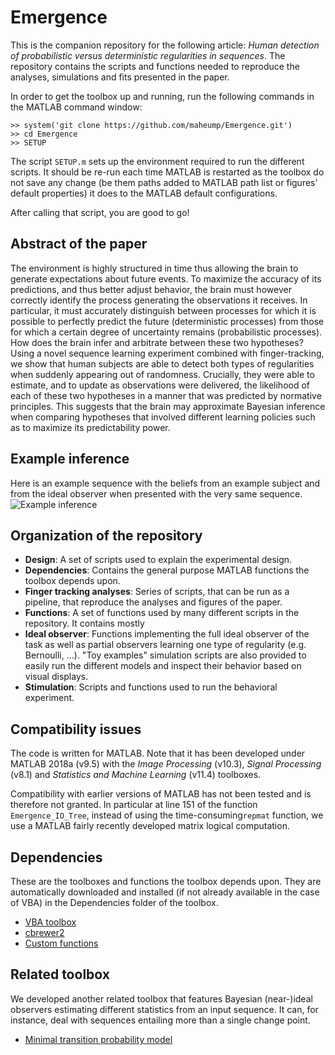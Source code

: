 # Emergence

This is the companion repository for the following article: *Human detection of probabilistic versus deterministic regularities in sequences*. The repository contains the scripts and functions needed to reproduce the analyses, simulations and fits presented in the paper.

In order to get the toolbox up and running, run the following commands in the MATLAB command window:

```
>> system('git clone https://github.com/maheump/Emergence.git')
>> cd Emergence
>> SETUP
```

The script ```SETUP.m``` sets up the environment required to run the different scripts. It should be re-run each time MATLAB is restarted as the toolbox do not save any change (be them paths added to MATLAB path list or figures' default properties) it does to the MATLAB default configurations.

After calling that script, you are good to go!

## Abstract of the paper

The environment is highly structured in time thus allowing the brain to generate expectations about future events. To maximize the accuracy of its predictions, and thus better adjust behavior, the brain must however correctly identify the process generating the observations it receives. In particular, it must accurately distinguish between processes for which it is possible to perfectly predict the future (deterministic processes) from those for which a certain degree of uncertainty remains (probabilistic processes). How does the brain infer and arbitrate between these two hypotheses? Using a novel sequence learning experiment combined with finger-tracking, we show that human subjects are able to detect both types of regularities when suddenly appearing out of randomness. Crucially, they were able to estimate, and to update as observations were delivered, the likelihood of each of these two hypotheses in a manner that was predicted by normative principles. This suggests that the brain may approximate Bayesian inference when comparing hypotheses that involved different learning policies such as to maximize its predictability power.

## Example inference

Here is an example sequence with the beliefs from an example subject and from the ideal observer when presented with the very same sequence.
![Example inference](https://github.com/maheump/Emergence/blob/initialdev/Finger%20tracking%20analyses/figs/F_M.gif)

## Organization of the repository

* **Design**: A set of scripts used to explain the experimental design.
* **Dependencies**: Contains the general purpose MATLAB functions the toolbox depends upon.
* **Finger tracking analyses**: Series of scripts, that can be run as a pipeline, that reproduce the analyses and figures of the paper.
* **Functions**: A set of functions used by many different scripts in the repository. It contains mostly
* **Ideal observer**: Functions implementing the full ideal observer of the task as well as partial observers learning one type of regularity (e.g. Bernoulli, ...). "Toy examples" simulation scripts are also provided to easily run the different models and inspect their behavior based on visual displays.
* **Stimulation**: Scripts and functions used to run the behavioral experiment.

## Compatibility issues

The code is written for MATLAB. Note that it has been developed under MATLAB 2018a (v9.5) with the *Image Processing* (v10.3), *Signal Processing* (v8.1) and *Statistics and Machine Learning* (v11.4) toolboxes.

Compatibility with earlier versions of MATLAB has not been tested and is therefore not granted. In particular at line 151 of the function ```Emergence_IO_Tree```, instead of using the time-consuming```repmat``` function, we use a MATLAB fairly recently developed matrix logical computation.

## Dependencies

These are the toolboxes and functions the toolbox depends upon. They are automatically downloaded and installed (if not already available in the case of VBA) in the Dependencies folder of the toolbox.

* [VBA toolbox](http://mbb-team.github.io/VBA-toolbox/)
* [cbrewer2](https://github.com/maheump/matlab/)
* [Custom functions](https://github.com/maheump/matlab/)

## Related toolbox

We developed another related toolbox that features Bayesian (near-)ideal observers estimating different statistics from an input sequence. It can, for instance, deal with sequences entailing more than a single change point.

* [Minimal transition probability model](https://github.com/florentmeyniel/MinimalTransitionProbsModel)
